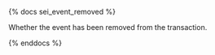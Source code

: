 {% docs sei_event_removed %}

Whether the event has been removed from the transaction.

{% enddocs %}